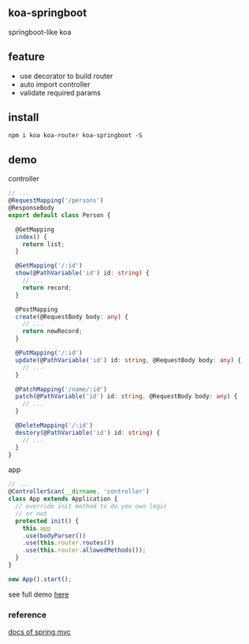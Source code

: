 ## koa-springboot
springboot-like koa

## feature
- use decorator to build router
- auto import controller
- validate required params

## install  
`npm i koa koa-router koa-springboot -S`

## demo
controller  
``` typescript
// ...
@RequestMapping('/persons')
@ResponseBody
export default class Person {

  @GetMapping
  index() {
    return list;
  }

  @GetMapping('/:id')
  show(@PathVariable('id') id: string) {
    // ...
    return record;
  }

  @PostMapping
  create(@RequestBody body: any) {
    // ...
    return newRecord;
  }

  @PutMapping('/:id')
  update(@PathVariable('id') id: string, @RequestBody body: any) {
    // ...
  }

  @PatchMapping('/name/:id')
  patch(@PathVariable('id') id: string, @RequestBody body: any) {
    // ...
  }

  @DeleteMapping('/:id')
  destory(@PathVariable('id') id: string) {
    // ...
  }
}

```

app
``` typescript
// ...
@ControllerScan(__dirname, 'controller')
class App extends Application {
  // override init method to do you own logic
  // or not
  protected init() {
    this.app
    .use(bodyParser())
    .use(this.router.routes())
    .use(this.router.allowedMethods());
  }
}

new App().start();
```
see full demo [here](https://github.com/AsherWang/koa-springboot/tree/demo)

### reference
[docs of spring mvc](https://docs.spring.io/spring/docs/current/spring-framework-reference/web.html#mvc-controller)
